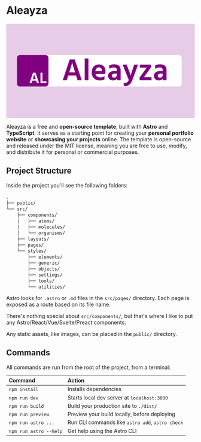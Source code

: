 # Aleayza

<p align="center">
  <img align="center" alt="Aleayza" src="https://github.com/emmanuel-mendez/aleayza/blob/main/src/assets/images/aleayza-repository-open-graph.png?raw=true"/>
</p>

Aleayza is a free and **open-source template**, built with **Astro** and **TypeScript**. It serves as a starting point for creating your **personal portfolio website** or **showcasing your projects** online. The template is open-source and released under the MIT license, meaning you are free to use, modify, and distribute it for personal or commercial purposes.

## Project Structure

Inside the project you'll see the following folders:

```
.
├── public/
└── src/
    ├── components/
    │   ├── atoms/
    │   ├── molecules/
    │   └── organisms/
    ├── layouts/
    ├── pages/
    └── styles/
        ├── elements/
        ├── generic/
        ├── objects/
        ├── settings/
        ├── tools/
        └── utilities/
```

Astro looks for `.astro` or `.md` files in the `src/pages/` directory. Each page is exposed as a route based on its file name.

There's nothing special about `src/components/`, but that's where I like to put any Astro/React/Vue/Svelte/Preact components.

Any static assets, like images, can be placed in the `public/` directory.

## Commands

All commands are run from the root of the project, from a terminal:

| Command                | Action                                           |
| :--------------------- | :----------------------------------------------- |
| `npm install`          | Installs dependencies                            |
| `npm run dev`          | Starts local dev server at `localhost:3000`      |
| `npm run build`        | Build your production site to `./dist/`          |
| `npm run preview`      | Preview your build locally, before deploying     |
| `npm run astro ...`    | Run CLI commands like `astro add`, `astro check` |
| `npm run astro --help` | Get help using the Astro CLI                     |
